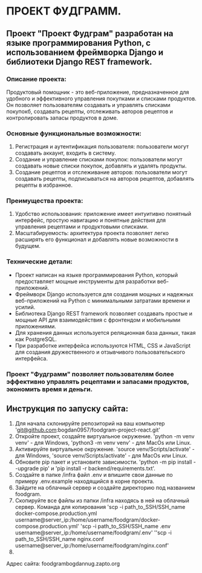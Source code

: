 # ПРОЕКТ ФУДГРАММ. 

## Проект "Проект Фудграм" разработан на языке программирования Python, с использованием фреймворка Django и библиотеки Django REST framework.

### Описание проекта:
Продуктовый помощник - это веб-приложение, предназначенное для удобного и эффективного управления покупками и списками продуктов. Он позволяет пользователям создавать и управлять списками покупокб, создавать рецепты, отслеживать авторов рецептов и контролировать запасы продуктов в доме.

### Основные функциональные возможности:
1. Регистрация и аутентификация пользователя: пользователи могут создавать аккаунт, входить в систему.
2. Создание и управление списками покупок: пользователи могут создавать новые списки покупок, добавлять и удалять продукты.
3. Создание рецептов и отслеживание авторов: пользователи могут создавать рецепты, подписываться на авторов рецептов, добавлять рецепты в избранное.

### Преимущества проекта:
1. Удобство использования: приложение имеет интуитивно понятный интерфейс, простую навигацию и понятные действия для управления рецептами и продуктовыми списками.
2. Масштабируемость: архитектура проекта позволяет легко расширять его функционал и добавлять новые возможности в будущем.

### Технические детали:
- Проект написан на языке программирования Python, который предоставляет мощные инструменты для разработки веб-приложений.
- Фреймворк Django используется для создания мощных и надежных веб-приложений на Python с минимальными затратами времени и усилий.
- Библиотека Django REST framework позволяет создавать простые и мощные API для взаимодействия с фронтендом и мобильными приложениями.
- Для хранения данных используется реляционная база данных, такая как PostgreSQL.
- При разработке интерфейса используются HTML, CSS и JavaScript для создания дружественного и отзывчивого пользовательского интерфейса.

### Проект "Фудграмм" позволяет пользователям более эффективно управлять рецептами и запасами продуктов, экономить время и деньги.

## Инструкция по запуску сайта: 

1. Для начала склонируйте репозиторий на ваш компьютер 'git@github.com:bogdan0957/foodgram-project-react.git'
2. Откройте проект, создайте виртуальное окружение. 'python -m venv venv' - для Windows, 'python3 -m venv venv' - для MacOs или Linux.
3. Активируйте виртуальное окружение. 'source venv/Scripts/activate' - для Windows, 'source venv/Scripts/activate' - для MacOs или Linux.
4. Обновите pip пакет и установите зависимости. 'python -m pip install --upgrade pip' и 'pip install -r backend/requirements.txt'.
5. Создайте в папке /infra файл .env и впишите свои данные по примеру .env.example находящийся в корне проекта.
6. Зайдите на облачный сервер и создайте директорию под названием foodgram.
7. Скопируйте все файлы из папки /infra находясь в ней на облачный сервер. Команда для копирования
   'scp -i path_to_SSH/SSH_name docker-compose.production.yml \
    username@server_ip:/home/username/foodgram/docker-compose.production.yml'
   'scp -i path_to_SSH/SSH_name .env \
    username@server_ip:/home/username/foodgram/.env'
   ''scp -i path_to_SSH/SSH_name nginx.conf \
    username@server_ip:/home/username/foodgram/nginx.conf'
8.  






Адрес сайта:
foodgrambogdannug.zapto.org
